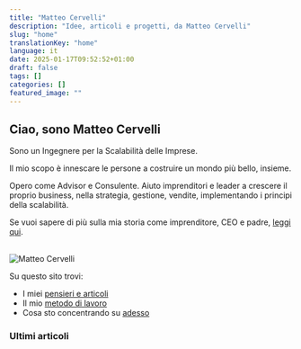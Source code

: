 ```yaml
---
title: "Matteo Cervelli"
description: "Idee, articoli e progetti, da Matteo Cervelli"
slug: "home"
translationKey: "home"
language: it
date: 2025-01-17T09:52:52+01:00
draft: false 
tags: []
categories: []
featured_image: ""
---
```

## Ciao, sono Matteo Cervelli

<div class="flex-l">
    <div class="w-70-l pr4-l">
        <p>Sono un Ingegnere per la Scalabilità delle Imprese.</p>
        <p>Il mio scopo è innescare le persone a costruire un mondo più bello, insieme.</p>
        <p>Opero come Advisor e Consulente. Aiuto imprenditori e leader a crescere il proprio business, nella strategia, gestione, vendite, implementando i principi della scalabilità.</p>
        <p>Se vuoi sapere di più sulla mia storia come imprenditore, CEO e padre, <a href="/it/about">leggi qui</a>.</p>
    </div>
    <div class="w-30-l">
        <br>
        <img src="/images/profile.jpg" alt="Matteo Cervelli" class="w8 dib">
    </div>
</div>

Su questo sito trovi:
- I miei [pensieri e articoli](/posts)
- Il mio [metodo di lavoro](/work)
- Cosa sto concentrando su [adesso](/now)

### Ultimi articoli
